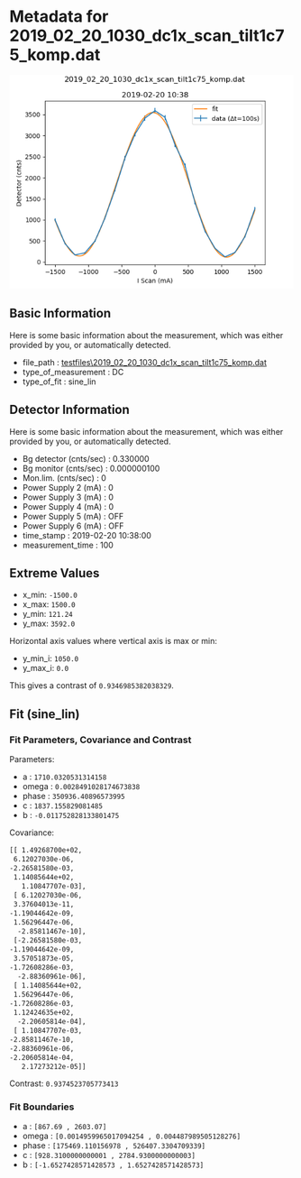 # Metadata for 2019_02_20_1030_dc1x_scan_tilt1c75_komp.dat
![2019_02_20_1030_dc1x_scan_tilt1c75_komp.dat](./2019_02_20_1030_dc1x_scan_tilt1c75_komp.png "2019_02_20_1030_dc1x_scan_tilt1c75_komp.dat")
## Basic Information
Here is some basic information about the measurement, which was either provided by you, or automatically detected.

- file_path : [testfiles\2019_02_20_1030_dc1x_scan_tilt1c75_komp.dat](2019_02_20_1030_dc1x_scan_tilt1c75_komp.dat)
- type_of_measurement : DC
- type_of_fit : sine_lin
## Detector Information
Here is some basic information about the measurement, which was either provided by you, or automatically detected.

-  Bg detector (cnts/sec) : 0.330000
-  Bg monitor (cnts/sec) : 0.000000100
-  Mon.lim.  (cnts/sec) :   0
-  Power Supply 2 (mA) :  0
-  Power Supply 3 (mA) :  0
-  Power Supply 4 (mA) :  0
-  Power Supply 5 (mA) :  OFF
-  Power Supply 6 (mA) :  OFF   
- time_stamp : 2019-02-20 10:38:00
- measurement_time : 100
## Extreme Values

- x_min: `-1500.0`
- x_max: `1500.0`
- y_min: `121.24`
- y_max: `3592.0`

Horizontal axis values where vertical axis is max or min:

- y_min_i: `1050.0`
- y_max_i: `0.0`

This gives a contrast of `0.9346985382038329`.

## Fit (sine_lin)
### Fit Parameters, Covariance and Contrast
Parameters:

- a : `1710.0320531314158`
- omega : `0.0028491028174673838`
- phase : `350936.40896573995`
- c : `1837.155829081485`
- b : `-0.011752828133801475`

Covariance:
```
[[ 1.49268700e+02, 
 6.12027030e-06, 
-2.26581580e-03, 
 1.14085644e+02,
   1.10847707e-03],
 [ 6.12027030e-06, 
 3.37604013e-11, 
-1.19044642e-09, 
 1.56296447e-06,
  -2.85811467e-10],
 [-2.26581580e-03, 
-1.19044642e-09, 
 3.57051873e-05, 
-1.72608286e-03,
  -2.88360961e-06],
 [ 1.14085644e+02, 
 1.56296447e-06, 
-1.72608286e-03, 
 1.12424635e+02,
  -2.20605814e-04],
 [ 1.10847707e-03, 
-2.85811467e-10, 
-2.88360961e-06, 
-2.20605814e-04,
   2.17273212e-05]]
```

Contrast: `0.9374523705773413`
### Fit Boundaries

- a : `[867.69 , 2603.07]`
- omega : `[0.0014959965017094254 , 0.004487989505128276]`
- phase : `[175469.110156978 , 526407.3304709339]`
- c : `[928.3100000000001 , 2784.9300000000003]`
- b : `[-1.6527428571428573 , 1.6527428571428573]`
